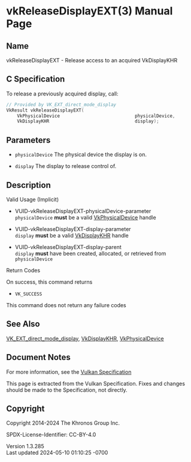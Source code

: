 # vkReleaseDisplayEXT(3) Manual Page

## Name

vkReleaseDisplayEXT - Release access to an acquired VkDisplayKHR



## <a href="#_c_specification" class="anchor"></a>C Specification

To release a previously acquired display, call:

``` c
// Provided by VK_EXT_direct_mode_display
VkResult vkReleaseDisplayEXT(
    VkPhysicalDevice                            physicalDevice,
    VkDisplayKHR                                display);
```

## <a href="#_parameters" class="anchor"></a>Parameters

- `physicalDevice` The physical device the display is on.

- `display` The display to release control of.

## <a href="#_description" class="anchor"></a>Description

Valid Usage (Implicit)

- <a href="#VUID-vkReleaseDisplayEXT-physicalDevice-parameter"
  id="VUID-vkReleaseDisplayEXT-physicalDevice-parameter"></a>
  VUID-vkReleaseDisplayEXT-physicalDevice-parameter  
  `physicalDevice` **must** be a valid
  [VkPhysicalDevice](https://registry.khronos.org/vulkan/specs/1.3-extensions/man/html/VkPhysicalDevice.html) handle

- <a href="#VUID-vkReleaseDisplayEXT-display-parameter"
  id="VUID-vkReleaseDisplayEXT-display-parameter"></a>
  VUID-vkReleaseDisplayEXT-display-parameter  
  `display` **must** be a valid [VkDisplayKHR](https://registry.khronos.org/vulkan/specs/1.3-extensions/man/html/VkDisplayKHR.html) handle

- <a href="#VUID-vkReleaseDisplayEXT-display-parent"
  id="VUID-vkReleaseDisplayEXT-display-parent"></a>
  VUID-vkReleaseDisplayEXT-display-parent  
  `display` **must** have been created, allocated, or retrieved from
  `physicalDevice`

Return Codes

On success, this command returns

- `VK_SUCCESS`

This command does not return any failure codes

## <a href="#_see_also" class="anchor"></a>See Also

[VK_EXT_direct_mode_display](https://registry.khronos.org/vulkan/specs/1.3-extensions/man/html/VK_EXT_direct_mode_display.html),
[VkDisplayKHR](https://registry.khronos.org/vulkan/specs/1.3-extensions/man/html/VkDisplayKHR.html),
[VkPhysicalDevice](https://registry.khronos.org/vulkan/specs/1.3-extensions/man/html/VkPhysicalDevice.html)

## <a href="#_document_notes" class="anchor"></a>Document Notes

For more information, see the <a
href="https://registry.khronos.org/vulkan/specs/1.3-extensions/html/vkspec.html#vkReleaseDisplayEXT"
target="_blank" rel="noopener">Vulkan Specification</a>

This page is extracted from the Vulkan Specification. Fixes and changes
should be made to the Specification, not directly.

## <a href="#_copyright" class="anchor"></a>Copyright

Copyright 2014-2024 The Khronos Group Inc.

SPDX-License-Identifier: CC-BY-4.0

Version 1.3.285  
Last updated 2024-05-10 01:10:25 -0700
